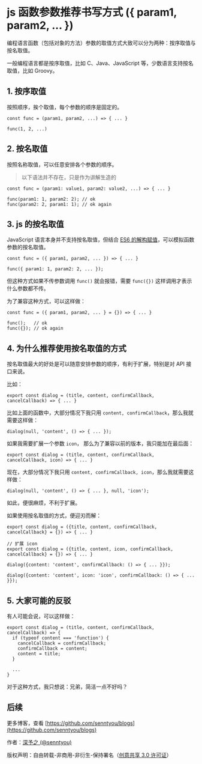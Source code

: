 # js 函数参数推荐书写方式 ({ param1, param2, ... })

编程语言函数（包括对象的方法）参数的取值方式大致可以分为两种：按序取值与按名取值。

一般编程语言都是按序取值，比如 C、Java、JavaScript 等，少数语言支持按名取值，比如 Groovy。

## 1. 按序取值

按照顺序，挨个取值，每个参数的顺序是固定的。

```
const func = (param1, param2, ...) => { ... }

func(1, 2, ...)
```

## 2. 按名取值

按照名称取值，可以任意安排各个参数的顺序。

> 以下语法并不存在，只是作为讲解生造的

```
const func = (param1: value1, param2: value2, ...) => { ... }

func(param1: 1, param2: 2); // ok
func(param2: 2, param1: 1); // ok again
```

## 3. js 的按名取值

JavaScript 语言本身并不支持按名取值，但结合 [ES6 的解构赋值](http://es6.ruanyifeng.com/#docs/destructuring)，可以模拟函数参数的按名取值。

```
const func = ({ param1, param2, ... }) => { ... }

func({ param1: 1, param2: 2, ... });
```

但这种方式如果不传参数调用 `func()` 就会报错，需要 `func({})` 这样调用才表示什么参数都不传。

为了兼容这种方式，可以这样做：

```
const func = ({ param1, param2, ... } = {}) => { ... }

func();   // ok
func({}); // ok again
```

## 4. 为什么推荐使用按名取值的方式

按名取值最大的好处是可以随意安排参数的顺序，有利于扩展，特别是对 API 接口来说。

比如：

```
export const dialog = (title, content, confirmCallback, cancelCallback) => { ... }
```

比如上面的函数中，大部分情况下我只用 `content, confirmCallback`，那么我就需要这样做：

```
dialog(null, 'content', () => { ... });
```

如果我需要扩展一个参数 `icon`， 那么为了兼容以前的版本，我只能加在最后面：

```
export const dialog = (title, content, confirmCallback, cancelCallback, icon) => { ... }
```

现在，大部分情况下我只用 `content, confirmCallback, icon`，那么我就需要这样做：

```
dialog(null, 'content', () => { ... }, null, 'icon');
```

如此，便很麻烦，不利于扩展。

如果使用按名取值的方式，便迎刃而解：

```
export const dialog = ({title, content, confirmCallback, cancelCallback} = {}) => { ... }

// 扩展 icon
export const dialog = ({title, content, icon, confirmCallback, cancelCallback} = {}) => { ... }
```

```
dialog({content: 'content', confirmCallback: () => { ... }});

dialog({content: 'content', icon: 'icon', confirmCallback: () => { ... }});
```

## 5. 大家可能的反驳

有人可能会说，可以这样做：

```
export const dialog = (title, content, confirmCallback, cancelCallback) => {
  if (typeof content === 'function') {
    cancelCallback = confirmCallback;
    confirmCallback = content;
    content = title;
  }

  ...
}
```

对于这种方式，我只想说：兄弟，简洁一点不好吗？

## 后续

更多博客，查看 [https://github.com/senntyou/blogs](https://github.com/senntyou/blogs)

作者：[深予之 (@senntyou)](https://github.com/senntyou)

版权声明：自由转载-非商用-非衍生-保持署名（[创意共享 3.0 许可证](https://creativecommons.org/licenses/by-nc-nd/3.0/deed.zh)）
